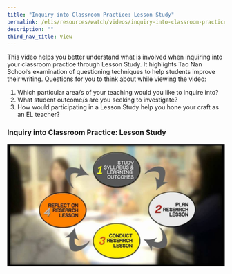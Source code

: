 ```yaml
---
title: "Inquiry into Classroom Practice: Lesson Study"
permalink: /elis/resources/watch/videos/inquiry-into-classroom-practice-lesson-study/
description: ""
third_nav_title: View
---
```

This video helps you better understand what is involved when inquiring into your classroom practice through Lesson Study. It highlights Tao Nan School’s examination of questioning techniques to help students improve their writing. Questions for you to think about while viewing the video:

1.  Which particular area/s of your teaching would you like to inquire into?
2.  What student outcome/s are you seeking to investigate?
3.  How would participating in a Lesson Study help you hone your craft as an EL teacher?

### Inquiry into Classroom Practice: Lesson Study

<a target="_blank" href="https://youtu.be/-fhY3UIL_dk">
<img alt="" src="/images/inquiry%20into%20classroom%20practice%20lesson%20study.jpg">
	</a>